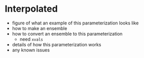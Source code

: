 # Interpolated

- figure of what an example of this parameterization looks like
- how to make an ensemble
- how to convert an ensemble to this parameterization
  - need `xvals`
- details of how this parameterization works
- any known issues
